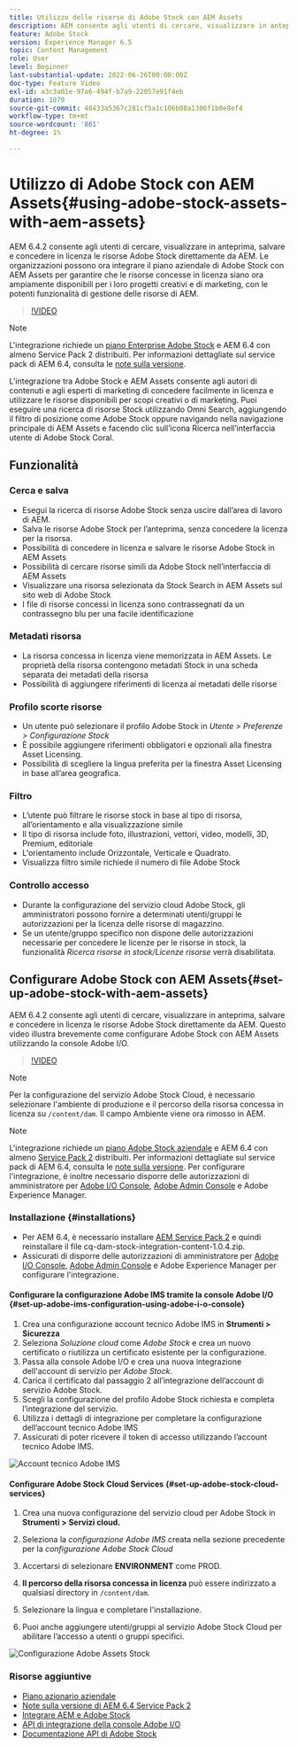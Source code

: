 ```yaml
---
title: Utilizzo delle risorse di Adobe Stock con AEM Assets
description: AEM consente agli utenti di cercare, visualizzare in anteprima, salvare e concedere in licenza le risorse Adobe Stock direttamente da AEM. Le organizzazioni possono ora integrare il piano aziendale di Adobe Stock con AEM Assets per garantire che le risorse concesse in licenza siano ora ampiamente disponibili per i loro progetti creativi e di marketing, con le potenti funzionalità di gestione delle risorse di AEM.
feature: Adobe Stock
version: Experience Manager 6.5
topic: Content Management
role: User
level: Beginner
last-substantial-update: 2022-06-26T00:00:00Z
doc-type: Feature Video
exl-id: a3c3a01e-97a6-494f-b7a9-22057e91f4eb
duration: 1079
source-git-commit: 48433a5367c281cf5a1c106b08a1306f1b0e8ef4
workflow-type: tm+mt
source-wordcount: '861'
ht-degree: 1%

---
```


# Utilizzo di Adobe Stock con AEM Assets{#using-adobe-stock-assets-with-aem-assets}

AEM 6.4.2 consente agli utenti di cercare, visualizzare in anteprima, salvare e concedere in licenza le risorse Adobe Stock direttamente da AEM. Le organizzazioni possono ora integrare il piano aziendale di Adobe Stock con AEM Assets per garantire che le risorse concesse in licenza siano ora ampiamente disponibili per i loro progetti creativi e di marketing, con le potenti funzionalità di gestione delle risorse di AEM.

>[!VIDEO](https://video.tv.adobe.com/v/327280?quality=12&learn=on&captions=ita)

>[!NOTE]
>
>L&#39;integrazione richiede un [piano Enterprise Adobe Stock](https://landing.adobe.com/en/na/products/creative-cloud/ctir-4625-stock-for-enterprise/index.html) e AEM 6.4 con almeno Service Pack 2 distribuiti. Per informazioni dettagliate sul service pack di AEM 6.4, consulta le [note sulla versione](https://helpx.adobe.com/it/experience-manager/6-4/release-notes/sp-release-notes.html).

L’integrazione tra Adobe Stock e AEM Assets consente agli autori di contenuti e agli esperti di marketing di concedere facilmente in licenza e utilizzare le risorse disponibili per scopi creativi o di marketing. Puoi eseguire una ricerca di risorse Stock utilizzando Omni Search, aggiungendo il filtro di posizione come Adobe Stock oppure navigando nella navigazione principale di AEM Assets e facendo clic sull’icona Ricerca nell’interfaccia utente di Adobe Stock Coral.

## Funzionalità

### Cerca e salva

* Esegui la ricerca di risorse Adobe Stock senza uscire dall’area di lavoro di AEM.
* Salva le risorse Adobe Stock per l’anteprima, senza concedere la licenza per la risorsa.
* Possibilità di concedere in licenza e salvare le risorse Adobe Stock in AEM Assets
* Possibilità di cercare risorse simili da Adobe Stock nell’interfaccia di AEM Assets
* Visualizzare una risorsa selezionata da Stock Search in AEM Assets sul sito web di Adobe Stock
* I file di risorse concessi in licenza sono contrassegnati da un contrassegno blu per una facile identificazione

### Metadati risorsa

* La risorsa concessa in licenza viene memorizzata in AEM Assets. Le proprietà della risorsa contengono metadati Stock in una scheda separata dei metadati della risorsa
* Possibilità di aggiungere riferimenti di licenza ai metadati delle risorse

### Profilo scorte risorse

* Un utente può selezionare il profilo Adobe Stock in *Utente > Preferenze > Configurazione Stock*
* È possibile aggiungere riferimenti obbligatori e opzionali alla finestra Asset Licensing.
* Possibilità di scegliere la lingua preferita per la finestra Asset Licensing in base all’area geografica.

### Filtro

* L’utente può filtrare le risorse stock in base al tipo di risorsa, all’orientamento e alla visualizzazione simile
* Il tipo di risorsa include foto, illustrazioni, vettori, video, modelli, 3D, Premium, editoriale
* L&#39;orientamento include Orizzontale, Verticale e Quadrato.
* Visualizza filtro simile richiede il numero di file Adobe Stock

### Controllo accesso

* Durante la configurazione del servizio cloud Adobe Stock, gli amministratori possono fornire a determinati utenti/gruppi le autorizzazioni per la licenza delle risorse di magazzino.
* Se un utente/gruppo specifico non dispone delle autorizzazioni necessarie per concedere le licenze per le risorse in stock, la funzionalità *Ricerca risorse in stock/Licenze risorse* verrà disabilitata.

## Configurare Adobe Stock con AEM Assets{#set-up-adobe-stock-with-aem-assets}

AEM 6.4.2 consente agli utenti di cercare, visualizzare in anteprima, salvare e concedere in licenza le risorse Adobe Stock direttamente da AEM. Questo video illustra brevemente come configurare Adobe Stock con AEM Assets utilizzando la console Adobe I/O.

>[!VIDEO](https://video.tv.adobe.com/v/329675?quality=12&learn=on&captions=ita)

>[!NOTE]
>
>Per la configurazione del servizio Adobe Stock Cloud, è necessario selezionare l&#39;ambiente di produzione e il percorso della risorsa concessa in licenza su `/content/dam`. Il campo Ambiente viene ora rimosso in AEM.

>[!NOTE]
>
>L&#39;integrazione richiede un [piano Adobe Stock aziendale](https://landing.adobe.com/en/na/products/creative-cloud/ctir-4625-stock-for-enterprise/index.html) e AEM 6.4 con almeno [Service Pack 2](https://experience.adobe.com/#/downloads/content/software-distribution/en/aem.html?fulltext=AEM*+6*+4*+Service*+Pack*&amp;2_group.propertyvalues.property=.%2Fjcr%3Acontent%2Fmetadata%2Fdc%3Aversion&amp;2_group.propertyvalues.operation=equals&amp;2_group.propertyvalues.0_values=target-version%3Aaem%2F6-4&amp;3_group.propertyvalues.property=.%2Fjcr%3Acontent%2Fmetadata%2Fdc%3AsoftwareType&amp;3_group.propertyvalues.operation=equals&amp;3_group.propertyvalues.0_values=tipo-software%3Aservice-and-cumulative-fix&amp;orderby=%40jcr%3Acontent%2Fmetadata%2Fdc%3Atitle&amp;orderby.sort=asc&amp;layout=list&amp;p.offset=0&amp;p.limit=24) distribuiti. Per informazioni dettagliate sul service pack di AEM 6.4, consulta le [note sulla versione](https://helpx.adobe.com/it/experience-manager/6-4/release-notes/sp-release-notes.html). Per configurare l&#39;integrazione, è inoltre necessario disporre delle autorizzazioni di amministratore per [Adobe I/O Console](https://console.adobe.io/), [Adobe Admin Console](https://adminconsole.adobe.com/) e Adobe Experience Manager.

### Installazione {#installations}

* Per AEM 6.4, è necessario installare [AEM Service Pack 2](https://experience.adobe.com/#/downloads/content/software-distribution/en/aem.html?fulltext=AEM*+6*+4*+Service*+Pack*&amp;2_group.propertyvalues.property=.%2Fjcr%3Acontent%2Fmetadata%2Fdc%3Aversion&amp;2_group.propertyvalues.operation=equals&amp;2_group.propertyvalues.0_values=target-version%3Aaem%2F6-4&amp;3_group.propertyvalues.property=.%2Fjcr%3Acontent%2Fmetadata%2Fdc%3AsoftwareType&amp;3_group.propertyvalues.operation=equals&amp;3_group.propertyvalues.0_values=tipo-software%3Aservice-and-cumulative-fix&amp;orderby=%40jcr%3Acontent%2Fmetadata%2Fdc%3Atitle&amp;orderby.sort=asc&amp;layout=list&amp;p.offset=0&amp;p.limit=24) e quindi reinstallare il file cq-dam-stock-integration-content-1.0.4.zip.
* Assicurati di disporre delle autorizzazioni di amministratore per [Adobe I/O Console](https://console.adobe.io/), [Adobe Admin Console](https://adminconsole.adobe.com/) e Adobe Experience Manager per configurare l&#39;integrazione.

#### Configurare la configurazione Adobe IMS tramite la console Adobe I/O {#set-up-adobe-ims-configuration-using-adobe-i-o-console}

1. Crea una configurazione account tecnico Adobe IMS in **Strumenti > Sicurezza**
2. Seleziona *Soluzione cloud* come *Adobe Stock* e crea un nuovo certificato o riutilizza un certificato esistente per la configurazione.
3. Passa alla console Adobe I/O e crea una nuova integrazione dell&#39;account di servizio per *Adobe Stock*.
4. Carica il certificato dal passaggio 2 all’integrazione dell’account di servizio Adobe Stock.
5. Scegli la configurazione del profilo Adobe Stock richiesta e completa l’integrazione del servizio.
6. Utilizza i dettagli di integrazione per completare la configurazione dell’account tecnico Adobe IMS
7. Assicurati di poter ricevere il token di accesso utilizzando l’account tecnico Adobe IMS.

![Account tecnico Adobe IMS](assets/screen_shot_2018-10-22at12219pm.png)

#### Configurare Adobe Stock Cloud Services {#set-up-adobe-stock-cloud-services}

1. Crea una nuova configurazione del servizio cloud per Adobe Stock in **Strumenti > Servizi cloud.**
2. Seleziona la *configurazione Adobe IMS* creata nella sezione precedente per la *configurazione Adobe Stock Cloud*

3. Accertarsi di selezionare **ENVIRONMENT** come PROD.
4. **Il percorso della risorsa concessa in licenza** può essere indirizzato a qualsiasi directory in `/content/dam`.
5. Selezionare la lingua e completare l&#39;installazione.
6. Puoi anche aggiungere utenti/gruppi al servizio Adobe Stock Cloud per abilitare l’accesso a utenti o gruppi specifici.

![Configurazione Adobe Assets Stock](assets/screen_shot_2018-10-22at12425pm.png)

### Risorse aggiuntive

* [Piano azionario aziendale](https://landing.adobe.com/en/na/products/creative-cloud/ctir-4625-stock-for-enterprise/index.html)
* [Note sulla versione di AEM 6.4 Service Pack 2](https://experienceleague.adobe.com/docs/experience-manager-65/release-notes/release-notes.html?lang=it)
* [Integrare AEM e Adobe Stock](https://experienceleague.adobe.com/docs/experience-manager-65/assets/using/aem-assets-adobe-stock.html?lang=it)
* [API di integrazione della console Adobe I/O](https://www.adobe.io/apis/cloudplatform/console/authentication/gettingstarted.html)
* [Documentazione API di Adobe Stock](https://www.adobe.io/apis/creativecloud/stock/docs.html)
